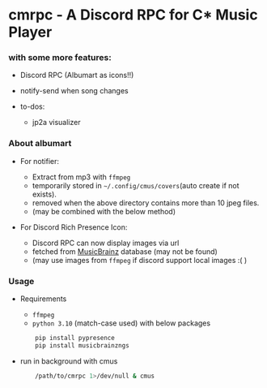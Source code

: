 # cmrpc - A Discord RPC for C* Music Player

### with some more features:
- Discord RPC (Albumart as icons!!)
- notify-send when song changes

- to-dos:
	- jp2a visualizer

### About albumart

- For notifier:
	- Extract from mp3 with `ffmpeg`
	- temporarily stored in `~/.config/cmus/covers`(auto create if not exists). 
	- removed when the above directory contains more than 10 jpeg files.
	- (may be combined with the below method)

- For Discord Rich Presence Icon:
	- Discord RPC can now display images via url
	- fetched from [MusicBrainz](https://musicbrainz.org/) database (may not be found)
	- (may use images from `ffmpeg` if discord support local images :( )

### Usage

- Requirements
	- `ffmpeg`
	- `python 3.10` (match-case used) with below packages
	```bash
		pip install pypresence
		pip install musicbrainzngs
	```

- run in background with cmus
	```bash
		/path/to/cmrpc 1>/dev/null & cmus
	```


